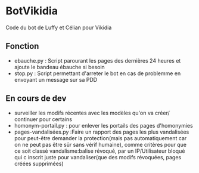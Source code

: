# BotVikidia
Code du bot de Luffy et Célian pour Vikidia

## Fonction
* ebauche.py : Script parourant les pages des dernières 24 heures et ajoute le bandeau ébauche si besoin
* stop.py : Script permettant d'arreter le bot en cas de problemme en envoyant un message sur sa PDD

## En cours de dev
*  surveiller les modifs récentes avec les modèles qu'on va créer/ continuer pour certains
* homonym-portail.py : pour enlever les portails des pages d'homonymies
* pages-vandalisées.py :Faire un rapport des pages les plus vandalisées pour peut-être demander la protection(mais pas automatiquement car on ne peut pas être sûr sans vérif humaine), comme critères pour que ce soit classé vandalisme:balise révoqué, par un IP/Utilisateur bloqué qui c inscrit juste pour vandaliser(que des modifs révoquées, pages créées supprimées)
